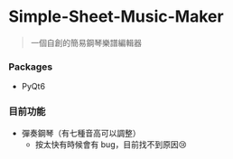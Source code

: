 # Simple-Sheet-Music-Maker

> 一個自創的簡易鋼琴樂譜編輯器

### Packages
  * PyQt6

### 目前功能
  * 彈奏鋼琴（有七種音高可以調整）
    * 按太快有時候會有 bug，目前找不到原因😢